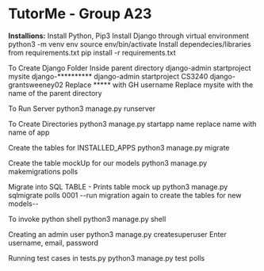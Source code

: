 # TutorMe - Group A23

__Installions:__ 
    Install Python, Pip3
    Install Django through virtual environment
        python3 -m venv env
        source env/bin/activate
    Install dependecies/libraries from requirements.txt
        pip install -r requirements.txt

To Create Django Folder
    Inside parent directory
    django-admin startproject mysite django-**********
    django-admin startproject CS3240 django-grantsweeney02
    Replace ***** with GH username
    Replace mysite with the name of the parent directory

To Run Server
    python3 manage.py runserver

To Create Directories
    python3 manage.py startapp name
        replace name with name of app

Create the tables for INSTALLED_APPS
    python3 manage.py migrate

Create the table mockUp for our models
    python3 manage.py makemigrations polls

Migrate into SQL TABLE - Prints table mock up
    python3 manage.py sqlmigrate polls 0001
        --run migration again to create the tables for new models--

To invoke python shell
    python3 manage.py shell

Creating an admin user
    python3 manage.py createsuperuser
    Enter username, email, password

Running test cases in tests.py
    python3 manage.py test polls


